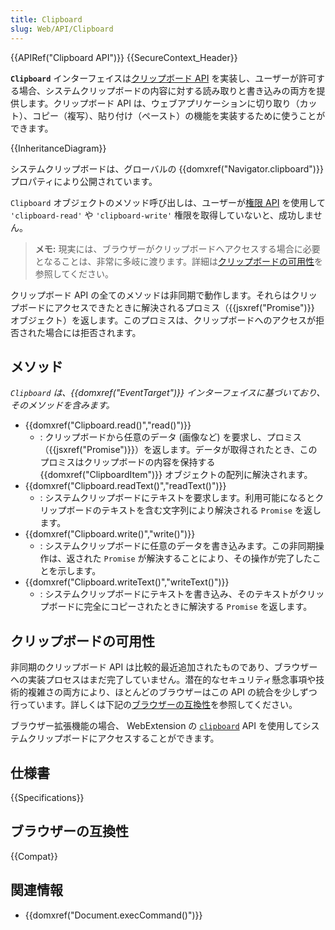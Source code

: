 ```yaml
---
title: Clipboard
slug: Web/API/Clipboard
---
```

{{APIRef("Clipboard API")}} {{SecureContext_Header}}

**`Clipboard`** インターフェイスは[クリップボード API](/ja/docs/Web/API/Clipboard_API) を実装し、ユーザーが許可する場合、システムクリップボードの内容に対する読み取りと書き込みの両方を提供します。クリップボード API は、ウェブアプリケーションに切り取り（カット）、コピー（複写）、貼り付け（ペースト）の機能を実装するために使うことができます。

{{InheritanceDiagram}}

システムクリップボードは、グローバルの {{domxref("Navigator.clipboard")}} プロパティにより公開されています。

`Clipboard` オブジェクトのメソッド呼び出しは、ユーザーが[権限 API](/ja/docs/Web/API/Permissions_API) を使用して `'clipboard-read'` や `'clipboard-write'` 権限を取得していないと、成功しません。

> **メモ:** 現実には、ブラウザーがクリップボードへアクセスする場合に必要となることは、非常に多岐に渡ります。詳細は[クリップボードの可用性](#クリップボードの可用性)を参照してください。
</div>

クリップボード API の全てのメソッドは非同期で動作します。それらはクリップボードにアクセスできたときに解決されるプロミス（{{jsxref("Promise")}} オブジェクト）を返します。このプロミスは、クリップボードへのアクセスが拒否された場合には拒否されます。

## メソッド

_`Clipboard` は、{{domxref("EventTarget")}} インターフェイスに基づいており、そのメソッドを含みます。_

- {{domxref("Clipboard.read()","read()")}}
  - : クリップボードから任意のデータ (画像など) を要求し、プロミス（{{jsxref("Promise")}}）を返します。データが取得されたとき、このプロミスはクリップボードの内容を保持する {{domxref("ClipboardItem")}} オブジェクトの配列に解決されます。
- {{domxref("Clipboard.readText()","readText()")}}
  - : システムクリップボードにテキストを要求します。利用可能になるとクリップボードのテキストを含む文字列により解決される `Promise` を返します。
- {{domxref("Clipboard.write()","write()")}}
  - : システムクリップボードに任意のデータを書き込みます。この非同期操作は、返された `Promise` が解決することにより、その操作が完了したことを示します。
- {{domxref("Clipboard.writeText()","writeText()")}}
  - : システムクリップボードにテキストを書き込み、そのテキストがクリップボードに完全にコピーされたときに解決する `Promise` を返します。

## クリップボードの可用性

非同期のクリップボード API は比較的最近追加されたものであり、ブラウザーへの実装プロセスはまだ完了していません。潜在的なセキュリティ懸念事項や技術的複雑さの両方により、ほとんどのブラウザーはこの API の統合を少しずつ行っています。詳しくは下記の[ブラウザーの互換性](#ブラウザーの互換性)を参照してください。

ブラウザー拡張機能の場合、 WebExtension の [`clipboard`](/ja/docs/Mozilla/Add-ons/WebExtensions/API/clipboard) API を使用してシステムクリップボードにアクセスすることができます。

## 仕様書

{{Specifications}}

## ブラウザーの互換性

{{Compat}}

## 関連情報

- {{domxref("Document.execCommand()")}}
